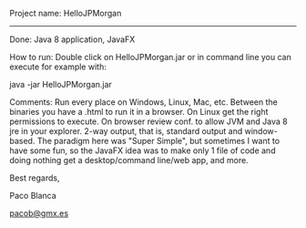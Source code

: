 Project name: HelloJPMorgan

-----------------

Done: Java 8 application, JavaFX

How to run: Double click on HelloJPMorgan.jar or in command line you can execute for example with:

java -jar HelloJPMorgan.jar

Comments: Run every place on Windows, Linux, Mac, etc. Between the binaries you have a .html to run it in a browser. On Linux get the right permissions to execute. On browser review conf. to allow JVM and Java 8 jre in your explorer. 2-way output, that is, standard output and window-based. The paradigm here was "Super Simple", but sometimes I want to have some fun, so the JavaFX idea was to make only 1 file of code and doing nothing get a desktop/command line/web app, and more.


Best regards,

Paco Blanca

pacob@gmx.es
